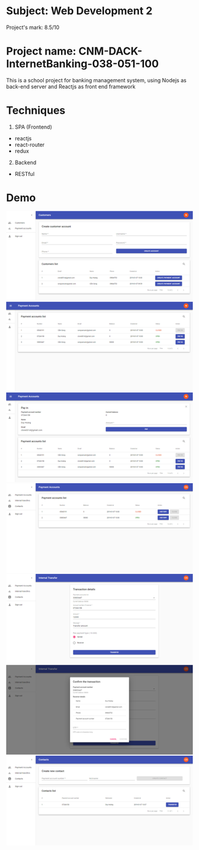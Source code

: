 # Subject: Web Development 2
Project's mark: 8.5/10
# Project name: CNM-DACK-InternetBanking-038-051-100
This is a school project for banking management system, using Nodejs as back-end server and Reactjs as front end framework
# Techniques
1. SPA (Frontend)
* reactjs
* react-router
* redux
2. Backend
* RESTful
# Demo
![Website photo](photos/staff_homepage.png)
![Website photo](photos/staff_payacc_management.png)
![Website photo](photos/staff_payacc_management1.png)
![Website photo](photos/client1.png)
![Website photo](photos/client2.png)
![Website photo](photos/client3.png)
![Website photo](photos/client4.png)

